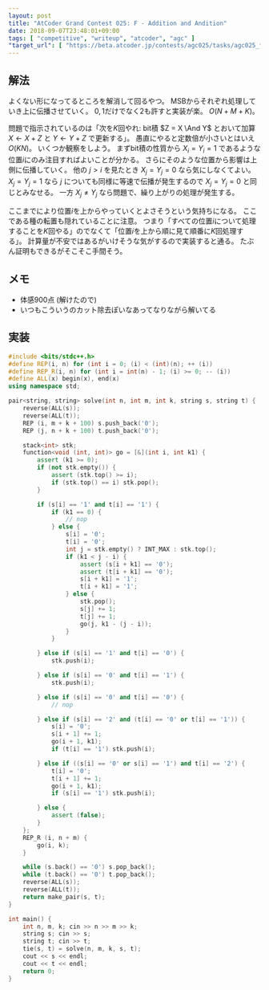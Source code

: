 ```yaml
---
layout: post
title: "AtCoder Grand Contest 025: F - Addition and Andition"
date: 2018-09-07T23:48:01+09:00
tags: [ "competitive", "writeup", "atcoder", "agc" ]
"target_url": [ "https://beta.atcoder.jp/contests/agc025/tasks/agc025_f" ]
---
```


## 解法

よくない形になってるところを解消して回るやつ。
MSBからそれぞれ処理していき上に伝播させていく。
$0, 1$だけでなく$2$も許すと実装が楽。
$O(N + M + K)$。

問題で指示されているのは「次を$K$回やれ: bit積 $Z = X \And Y$ とおいて加算 $X \gets X + Z$ と $Y \gets Y + Z$ で更新する」。
愚直にやると定数倍が小さいとはいえ $O(KN)$。
いくつか観察をしよう。
まずbit積の性質から $X_i = Y_i = 1$ であるような位置$i$にのみ注目すればよいことが分かる。
さらにそのような位置から影響は上側に伝播していく。
他の $j \gt i$ を見たとき $X_j = Y_j = 0$ なら気にしなくてよい。
$X_j = Y_j = 1$ なら $j$ についても同様に等速で伝播が発生するので $X_j = Y_j = 0$ と同じとみなせる。
一方 $X_j \ne Y_j$ なら問題で、繰り上がりの処理が発生する。

ここまでにより位置$i$を上からやっていくとよさそうという気持ちになる。
ここである種の転置も隠れていることに注意。
つまり「すべての位置$i$について処理することを$K$回やる」のでなくて「位置$i$を上から順に見て順番に$K$回処理する」。
計算量が不安ではあるがいけそうな気がするので実装すると通る。
たぶん証明もできるがそこそこ手間そう。

## メモ

-   体感$900$点 (解けたので)
-   いつもこういうのカット除去ぽいなあってなりながら解いてる

## 実装

``` c++
#include <bits/stdc++.h>
#define REP(i, n) for (int i = 0; (i) < (int)(n); ++ (i))
#define REP_R(i, n) for (int i = int(n) - 1; (i) >= 0; -- (i))
#define ALL(x) begin(x), end(x)
using namespace std;

pair<string, string> solve(int n, int m, int k, string s, string t) {
    reverse(ALL(s));
    reverse(ALL(t));
    REP (i, m + k + 100) s.push_back('0');
    REP (j, n + k + 100) t.push_back('0');

    stack<int> stk;
    function<void (int, int)> go = [&](int i, int k1) {
        assert (k1 >= 0);
        if (not stk.empty()) {
            assert (stk.top() >= i);
            if (stk.top() == i) stk.pop();
        }

        if (s[i] == '1' and t[i] == '1') {
            if (k1 == 0) {
                // nop
            } else {
                s[i] = '0';
                t[i] = '0';
                int j = stk.empty() ? INT_MAX : stk.top();
                if (k1 < j - i) {
                    assert (s[i + k1] == '0');
                    assert (t[i + k1] == '0');
                    s[i + k1] = '1';
                    t[i + k1] = '1';
                } else {
                    stk.pop();
                    s[j] += 1;
                    t[j] += 1;
                    go(j, k1 - (j - i));
                }
            }

        } else if (s[i] == '1' and t[i] == '0') {
            stk.push(i);

        } else if (s[i] == '0' and t[i] == '1') {
            stk.push(i);

        } else if (s[i] == '0' and t[i] == '0') {
            // nop

        } else if (s[i] == '2' and (t[i] == '0' or t[i] == '1')) {
            s[i] = '0';
            s[i + 1] += 1;
            go(i + 1, k1);
            if (t[i] == '1') stk.push(i);

        } else if ((s[i] == '0' or s[i] == '1') and t[i] == '2') {
            t[i] = '0';
            t[i + 1] += 1;
            go(i + 1, k1);
            if (s[i] == '1') stk.push(i);

        } else {
            assert (false);
        }
    };
    REP_R (i, n + m) {
        go(i, k);
    }

    while (s.back() == '0') s.pop_back();
    while (t.back() == '0') t.pop_back();
    reverse(ALL(s));
    reverse(ALL(t));
    return make_pair(s, t);
}

int main() {
    int n, m, k; cin >> n >> m >> k;
    string s; cin >> s;
    string t; cin >> t;
    tie(s, t) = solve(n, m, k, s, t);
    cout << s << endl;
    cout << t << endl;
    return 0;
}
```
